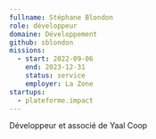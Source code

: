 ```yaml
---
fullname: Stéphane Blondon
role: développeur
domaine: Développement
github: sblondon
missions:
  - start: 2022-09-06
    end: 2023-12-31
    status: service
    employer: La Zone
startups:
  - plateforme.impact
---
```


Développeur et associé de Yaal Coop
